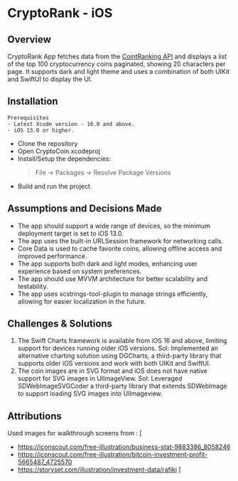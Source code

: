 # CryptoRank - iOS
## Overview
CryptoRank App fetches data from the [CointRanking API](https://api.coinranking.com/v2) and displays a list of the
top 100 cryptocurrency coins paginated, showing 20 characters per page. It supports dark and light theme and uses a combination of both UIKit and SwiftUI to display the UI.

## Installation

    Prerequisites
    - Latest Xcode version - 16.0 and above.
    - iOS 13.0 or higher.
- Clone the repository
- Open CryptoCoin.xcodeproj
- Install/Setup the dependencies:
    > File -> Packages -> Resolve Package Versions
- Build and run the project.

## Assumptions and Decisions Made
- The app should support a wide range of devices, so the minimum deployment target is set to iOS 13.0.
- The app uses the built-in URLSession framework for networking calls.
- Core Data is used to cache favorite coins, allowing offline access and improved performance.
- The app supports both dark and light modes, enhancing user experience based on system preferences.
- The app should use MVVM architecture for better scalability and testability.
- The app uses xcstrings-tool-plugin to manage strings efficiently, allowing for easier localization in the future.

## Challenges & Solutions
 1. The Swift Charts framework is available from iOS 16 and above, limiting support for devices running older iOS versions.
    Sol: Implemented an alternative charting solution using DGCharts, a third-party library that supports older iOS versions and work with both UIKit and SwiftUI.
2. The coin images are in SVG format and iOS does not have native support for SVG images in UIImageView.
   Sol: Leveraged SDWebImageSVGCoder a third-party library that extends SDWebImage to support loading SVG images into UIImageview.

 
## Attributions
Used images for walkthrough screens from : [
  - https://iconscout.com/free-illustration/business-stat-9883386_8058246
  - https://iconscout.com/free-illustration/bitcoin-investment-profit-5665487_4725570
  - https://storyset.com/illustration/investment-data/rafiki
]

   


